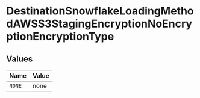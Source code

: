 # DestinationSnowflakeLoadingMethodAWSS3StagingEncryptionNoEncryptionEncryptionType


## Values

| Name   | Value  |
| ------ | ------ |
| `NONE` | none   |